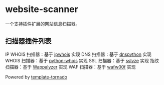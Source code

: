 # website-scanner
一个支持插件扩展的网站信息扫描器。

## 扫描器插件列表
IP WHOIS 扫描器：基于 [ipwhois](https://github.com/secynic/ipwhois) 实现
DNS 扫描器：基于 [dnspython](https://github.com/rthalley/dnspython) 实现
WHOIS 扫描器：基于 [python-whois](https://github.com/joepie91/python-whois) 实现
SSL 扫描器：基于 [sslyze](https://github.com/nabla-c0d3/sslyze) 实现
指纹扫描器：基于 [Wappalyzer](https://github.com/AliasIO/Wappalyzer) 实现
WAF 扫描器：基于 [wafw00f](https://github.com/EnableSecurity/wafw00f) 实现

Powered by [template-tornado](https://github.com/Jackeriss/template-tornado)
